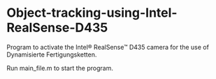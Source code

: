# Object-tracking-using-Intel-RealSense-D435
Program to activate the Intel® RealSense™ D435 camera for the use of Dynamisierte Fertigungsketten.

Run main_file.m to start the program.

